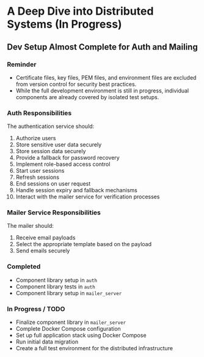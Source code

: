 # A Deep Dive into Distributed Systems (In Progress)

## Dev Setup Almost Complete for Auth and Mailing

### Reminder
- Certificate files, key files, PEM files, and environment files are excluded from version control for security best practices.
- While the full development environment is still in progress, individual components are already covered by isolated test setups.

### Auth Responsibilities
The authentication service should:
1. Authorize users
2. Store sensitive user data securely
3. Store session data securely
4. Provide a fallback for password recovery
5. Implement role-based access control
6. Start user sessions
7. Refresh sessions
8. End sessions on user request
9. Handle session expiry and fallback mechanisms
10. Interact with the mailer service for verification processes

### Mailer Service Responsibilities
The mailer should:
1. Receive email payloads
2. Select the appropriate template based on the payload
3. Send emails securely

### Completed
- Component library setup in `auth`
- Component library tests in `auth`
- Component library setup in `mailer_server`

### In Progress / TODO
- Finalize component library in `mailer_server`
- Complete Docker Compose configuration
- Set up full application stack using Docker Compose
- Run initial data migration
- Create a full test environment for the distributed infrastructure
